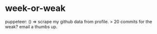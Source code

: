 # week-or-weak
puppeteer: () => scrape my github data from profile. > 20 commits for the weak? email a thumbs up.
